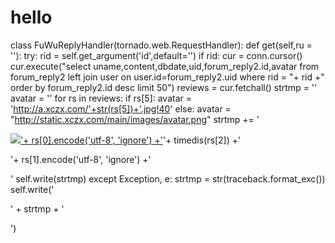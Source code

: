 # hello

class FuWuReplyHandler(tornado.web.RequestHandler):
    def get(self,ru = ''):
        try:
            rid = self.get_argument('id',default='')
            if rid:
                cur = conn.cursor()
                cur.execute("select uname,content,dbdate,uid,forum_reply2.id,avatar from forum_reply2 left join user on user.id=forum_reply2.uid where rid = "+ rid +" order by forum_reply2.id desc limit 50")
                reviews = cur.fetchall()
                strtmp = ''
                avatar = ''
                for rs in reviews:
                    if rs[5]:
                        avatar = 'http://a.xczx.com/'+str(rs[5])+'.jpg!40'
                    else:
                        avatar = "http://static.xczx.com/main/images/avatar.png"
                    strtmp += '<div class="entry"><a href="https://www.xczx.com/u/'+ str(rs[3]) +'"><img src="'+avatar+'" class="avatar"></a><span class="user"><a href="https://www.xczx.com/u/'+ str(rs[3]) +'">'+ rs[0].encode('utf-8', 'ignore') +'</a></span><span class="date">'+ timedis(rs[2]) +'</span><p>'+ rs[1].encode('utf-8', 'ignore') +'</p></div>'
                self.write(strtmp)
        except Exception, e:
            strtmp = str(traceback.format_exc())
            self.write('<p id="error">' + strtmp + '</p>')
